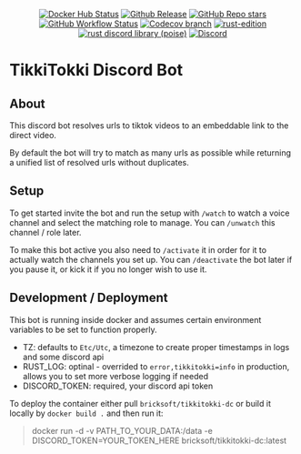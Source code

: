 <div align="center">
  <p>
    <a href="https://hub.docker.com/r/bricksoft/tikkitokki-dc" target="_blank">
      <img alt="Docker Hub Status" src="https://img.shields.io/docker/pulls/bricksoft/tikkitokki-dc?logo=docker&style=flat-square"></a>
    <a href="https://github.com/peanutbother/tikkitokki/releases/latest" target="_blank">
      <img alt="Github Release" src="https://img.shields.io/github/v/release/peanutbother/tikkitokki?logo=github&style=flat-square"></a>
    <a href="https://github.com/peanutbother/tikkitokki/stargazers" target="_blank"><img alt="GitHub Repo stars" src="https://img.shields.io/github/stars/peanutbother/tikkitokki?logo=github&logoColor=white&style=flat-square"></a>
    <br />
    <a href="https://github.com/peanutbother/tikkitokki/actions" target="_blank">
      <img alt="GitHub Workflow Status" src="https://img.shields.io/github/actions/workflow/status/peanutbother/tikkitokki/test.yml?branch=main&label=Tests&logo=github&style=flat-square"></a>
    <a href="https://app.codecov.io/gh/peanutbother/tikkitokki" target="_blank">
      <img alt="Codecov branch" src="https://img.shields.io/codecov/c/github/peanutbother/tikkitokki/main?logo=codecov&logoColor=white&style=flat-square"></a>
    <a href="https://rust-lang.org/" target="_blank">
      <img alt="rust-edition" src="https://img.shields.io/badge/rust%20edition-2018-blue?logo=rust&style=flat-square"></a>
    <a href="https://docs.rs/poise/latest/poise/" target="_blank">
      <img alt="rust discord library (poise)" src="https://img.shields.io/crates/v/poise?label=poise&logo=discord&logoColor=white&style=flat-square"></a>
    <a href="https://discord.gg/HeaQ7wxDyj" target="_blank">
      <img alt="Discord" src="https://img.shields.io/discord/995301719711957072?logo=discord&logoColor=white&style=flat-square"></a>
  </p>
</div>

# TikkiTokki Discord Bot

## About

This discord bot resolves urls to tiktok videos to an embeddable link to the direct video.

By default the bot will try to match as many urls as possible while returning a unified list of resolved urls without duplicates.

## Setup

To get started invite the bot and run the setup with `/watch` to watch a voice channel and select the matching role to manage.
You can `/unwatch` this channel / role later.

To make this bot active you also need to `/activate` it in order for it to actually watch the channels you set up.
You can `/deactivate` the bot later if you pause it, or kick it if you no longer wish to use it.

## Development / Deployment

This bot is running inside docker and assumes certain environment variables to be set to function properly.

- TZ: defaults to `Etc/Utc`, a timezone to create proper timestamps in logs and some discord api
- RUST_LOG: optinal - overrided to `error,tikkitokki=info` in production, allows you to set more verbose logging if needed
- DISCORD_TOKEN: required, your discord api token

To deploy the container either pull `bricksoft/tikkitokki-dc` or build it locally by `docker build .` and then run it:
> docker run -d -v PATH_TO_YOUR_DATA:/data -e DISCORD_TOKEN=YOUR_TOKEN_HERE bricksoft/tikkitokki-dc:latest
